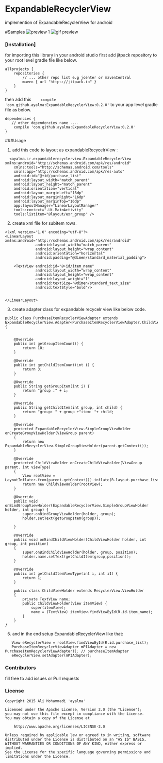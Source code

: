 # ExpandableRecyclerView
implemention of ExpandableRecyclerView for android

#Samples
![preview 1](images/device-2016-05-03-110818.png)
![gif preview](images/output.gif)

### [Installation]
for importing this library in your android studio 
first add jitpack repository to your root level gradle file like below.

```
allprojects {
    repositories {
        // ... other repo list e.g jcenter or mavenCentral
        maven { url "https://jitpack.io" }
    }
}
```
then add this ```     compile 'com.github.ayalma:ExpandableRecyclerView:0.2.0' ``` to your app level gradle file as below.

```
dependencies {
   // other dependencies name ....
    compile 'com.github.ayalma:ExpandableRecyclerView:0.2.0'
}
```
###Usage
1) add this code to layout as expandableRecycelrView :
```
  <ayalma.ir.expandablerecyclerview.ExpandableRecyclerView xmlns:android="http://schemas.android.com/apk/res/android"
    xmlns:tools="http://schemas.android.com/tools"
    xmlns:app="http://schemas.android.com/apk/res-auto"
    android:id="@+id/purchase_list"
    android:layout_width="match_parent"
    android:layout_height="match_parent"
    android:orientation="vertical"
    android:layout_marginLeft="16dp"
    android:layout_marginRight="16dp"
    android:layout_marginTop="16dp"
    app:layoutManager="LinearLayoutManager"
    tools:context=".Ui.MainActivity"
    tools:listitem="@layout/exr_group" />
```

2) create xml file for subitem rows.

``` 
<?xml version="1.0" encoding="utf-8"?>
<LinearLayout xmlns:android="http://schemas.android.com/apk/res/android"
              android:layout_width="match_parent"
              android:layout_height="wrap_content"
              android:orientation="horizontal"
              android:padding="@dimen/standard_material_padding">

    <TextView android:id="@+id/item_name"
              android:layout_width="wrap_content"
              android:layout_height="wrap_content"
              android:layout_weight="1"
              android:textSize="@dimen/standard_text_size"
              android:textStyle="bold"/>


</LinearLayout>

```
3) create adapter class for expandable recycelr view like below code.

```
public class PurchaseItemRecyclerViewAdapter extends ExpandableRecyclerView.Adapter<PurchaseItemRecyclerViewAdapter.ChildViewHolder,ExpandableRecyclerView.SimpleGroupViewHolder,String,String>
{


    @Override
    public int getGroupItemCount() {
        return 10;
    }

    @Override
    public int getChildItemCount(int i) {
        return 3;
    }

    @Override
    public String getGroupItem(int i) {
        return "group :" + i;
    }

    @Override
    public String getChildItem(int group, int child) {
        return "group: " + group +"item: "+ child;
    }

    @Override
    protected ExpandableRecyclerView.SimpleGroupViewHolder onCreateGroupViewHolder(ViewGroup parent)
    {
        return new ExpandableRecyclerView.SimpleGroupViewHolder(parent.getContext());
    }

    @Override
    protected ChildViewHolder onCreateChildViewHolder(ViewGroup parent, int viewType)
    {
        View rootView = LayoutInflater.from(parent.getContext()).inflate(R.layout.purchase_list_content,parent,false);
        return new ChildViewHolder(rootView);
    }

    @Override
    public void onBindGroupViewHolder(ExpandableRecyclerView.SimpleGroupViewHolder holder, int group) {
        super.onBindGroupViewHolder(holder, group);
        holder.setText(getGroupItem(group));

    }

    @Override
    public void onBindChildViewHolder(ChildViewHolder holder, int group, int position)
    {
        super.onBindChildViewHolder(holder, group, position);
        holder.name.setText(getChildItem(group,position));
    }

    @Override
    public int getChildItemViewType(int i, int i1) {
        return 1;
    }

    public class ChildViewHolder extends RecyclerView.ViewHolder
    {
        private TextView name;
        public ChildViewHolder(View itemView) {
            super(itemView);
            name = (TextView) itemView.findViewById(R.id.item_name);
        }
    }
}

```

5) and in the end setup ExpandableRecyclerView like that:

```
   View eRecyclerView = rootView.findViewById(R.id.purchase_list);
   PurchaseItemRecyclerViewAdapter mPIAdapter = new PurchaseItemRecyclerViewAdapter(); // purchaseItemAdapter
   eRecyclerView.setAdapter(mPIAdapter);
```

### Contributors
fill free to add issues or Pull requests


### License
```
Copyright 2015 Ali Mohammadi 'ayalma'

Licensed under the Apache License, Version 2.0 (the "License");
you may not use this file except in compliance with the License.
You may obtain a copy of the License at

    http://www.apache.org/licenses/LICENSE-2.0

Unless required by applicable law or agreed to in writing, software
distributed under the License is distributed on an "AS IS" BASIS,
WITHOUT WARRANTIES OR CONDITIONS OF ANY KIND, either express or implied.
See the License for the specific language governing permissions and
limitations under the License.
```
